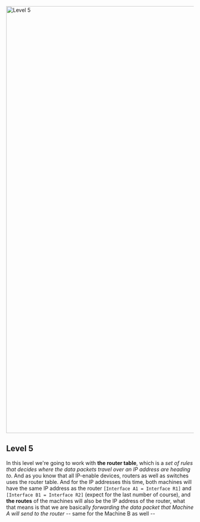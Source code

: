 <img width="1149" alt="Level 5" src="https://github.com/iimyzf/NetPractice/blob/main/4th%20Level/level5.png">

## Level 5

  In this level we're going to work with **the router table**, which is a *set of rules that decides where the data packets travel over an IP address are heading to*. And as you know that all IP-enable devices, routers as well as switches uses the router table. And for the IP addresses this time, both machines will have the same IP address as the router `[Interface A1 = Interface R1]` and `[Interface B1 = Interface R2]` (expect for the last number of course), and **the routes** of the machines will also be the IP address of the router, what that means is that we are basically *forwarding the data packet that Machine A will send to the router* -- same for the Machine B as well --